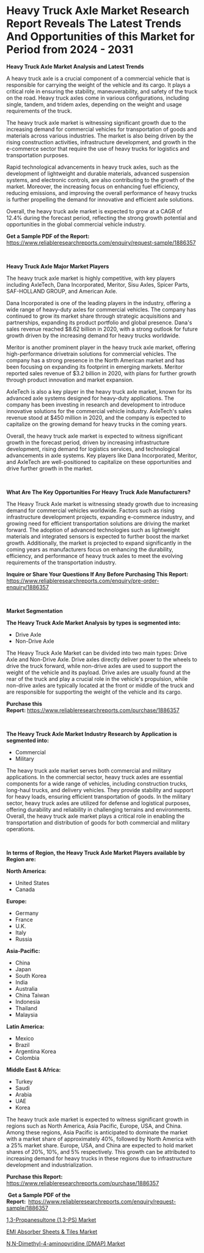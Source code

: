 <p><h1>Heavy Truck Axle Market Research Report Reveals The Latest Trends And Opportunities of this Market for Period from 2024 - 2031</h1></p><p><strong>Heavy Truck Axle Market Analysis and Latest Trends</strong></p>
<p><p>A heavy truck axle is a crucial component of a commercial vehicle that is responsible for carrying the weight of the vehicle and its cargo. It plays a critical role in ensuring the stability, maneuverability, and safety of the truck on the road. Heavy truck axles come in various configurations, including single, tandem, and tridem axles, depending on the weight and usage requirements of the truck.</p><p>The heavy truck axle market is witnessing significant growth due to the increasing demand for commercial vehicles for transportation of goods and materials across various industries. The market is also being driven by the rising construction activities, infrastructure development, and growth in the e-commerce sector that require the use of heavy trucks for logistics and transportation purposes.</p><p>Rapid technological advancements in heavy truck axles, such as the development of lightweight and durable materials, advanced suspension systems, and electronic controls, are also contributing to the growth of the market. Moreover, the increasing focus on enhancing fuel efficiency, reducing emissions, and improving the overall performance of heavy trucks is further propelling the demand for innovative and efficient axle solutions.</p><p>Overall, the heavy truck axle market is expected to grow at a CAGR of 12.4% during the forecast period, reflecting the strong growth potential and opportunities in the global commercial vehicle industry.</p></p>
<p><strong>Get a Sample PDF of the Report:&nbsp;</strong> <a href="https://www.reliableresearchreports.com/enquiry/request-sample/1886357">https://www.reliableresearchreports.com/enquiry/request-sample/1886357</a></p>
<p>&nbsp;</p>
<p><strong>Heavy Truck Axle Major Market Players</strong></p>
<p><p>The heavy truck axle market is highly competitive, with key players including AxleTech, Dana Incorporated, Meritor, Sisu Axles, Spicer Parts, SAF-HOLLAND GROUP, and American Axle. </p><p>Dana Incorporated is one of the leading players in the industry, offering a wide range of heavy-duty axles for commercial vehicles. The company has continued to grow its market share through strategic acquisitions and partnerships, expanding its product portfolio and global presence. Dana's sales revenue reached $8.62 billion in 2020, with a strong outlook for future growth driven by the increasing demand for heavy trucks worldwide.</p><p>Meritor is another prominent player in the heavy truck axle market, offering high-performance drivetrain solutions for commercial vehicles. The company has a strong presence in the North American market and has been focusing on expanding its footprint in emerging markets. Meritor reported sales revenue of $3.2 billion in 2020, with plans for further growth through product innovation and market expansion.</p><p>AxleTech is also a key player in the heavy truck axle market, known for its advanced axle systems designed for heavy-duty applications. The company has been investing in research and development to introduce innovative solutions for the commercial vehicle industry. AxleTech's sales revenue stood at $450 million in 2020, and the company is expected to capitalize on the growing demand for heavy trucks in the coming years.</p><p>Overall, the heavy truck axle market is expected to witness significant growth in the forecast period, driven by increasing infrastructure development, rising demand for logistics services, and technological advancements in axle systems. Key players like Dana Incorporated, Meritor, and AxleTech are well-positioned to capitalize on these opportunities and drive further growth in the market.</p></p>
<p>&nbsp;</p>
<p><strong>What Are The Key Opportunities For Heavy Truck Axle Manufacturers?</strong></p>
<p><p>The Heavy Truck Axle market is witnessing steady growth due to increasing demand for commercial vehicles worldwide. Factors such as rising infrastructure development projects, expanding e-commerce industry, and growing need for efficient transportation solutions are driving the market forward. The adoption of advanced technologies such as lightweight materials and integrated sensors is expected to further boost the market growth. Additionally, the market is projected to expand significantly in the coming years as manufacturers focus on enhancing the durability, efficiency, and performance of heavy truck axles to meet the evolving requirements of the transportation industry.</p></p>
<p><strong>Inquire or Share Your Questions If Any Before Purchasing This Report:</strong> <a href="https://www.reliableresearchreports.com/enquiry/pre-order-enquiry/1886357">https://www.reliableresearchreports.com/enquiry/pre-order-enquiry/1886357</a></p>
<p>&nbsp;</p>
<p><strong>Market Segmentation</strong></p>
<p><strong>The Heavy Truck Axle Market Analysis by types is segmented into:</strong></p>
<p><ul><li>Drive Axle</li><li>Non-Drive Axle</li></ul></p>
<p><p>The Heavy Truck Axle Market can be divided into two main types: Drive Axle and Non-Drive Axle. Drive axles directly deliver power to the wheels to drive the truck forward, while non-drive axles are used to support the weight of the vehicle and its payload. Drive axles are usually found at the rear of the truck and play a crucial role in the vehicle's propulsion, while non-drive axles are typically located at the front or middle of the truck and are responsible for supporting the weight of the vehicle and its cargo.</p></p>
<p><strong>Purchase this Report:&nbsp;</strong><a href="https://www.reliableresearchreports.com/purchase/1886357">https://www.reliableresearchreports.com/purchase/1886357</a></p>
<p>&nbsp;</p>
<p><strong>The Heavy Truck Axle Market Industry Research by Application is segmented into:</strong></p>
<p><ul><li>Commercial</li><li>Military</li></ul></p>
<p><p>The heavy truck axle market serves both commercial and military applications. In the commercial sector, heavy truck axles are essential components for a wide range of vehicles, including construction trucks, long-haul trucks, and delivery vehicles. They provide stability and support for heavy loads, ensuring efficient transportation of goods. In the military sector, heavy truck axles are utilized for defense and logistical purposes, offering durability and reliability in challenging terrains and environments. Overall, the heavy truck axle market plays a critical role in enabling the transportation and distribution of goods for both commercial and military operations.</p></p>
<p>&nbsp;</p>
<p><strong>In terms of Region, the Heavy Truck Axle Market Players available by Region are:</strong></p>
<p>
    <p> <strong> North America: </strong>
        <ul>
            <li>United States</li>
            <li>Canada</li>
        </ul>
        </p> 
    <p> <strong> Europe: </strong>
        <ul>
            <li>Germany</li>
            <li>France</li>
            <li>U.K.</li>
            <li>Italy</li>
            <li>Russia</li>
        </ul>
        </p> 
    <p> <strong> Asia-Pacific: </strong>
        <ul>
            <li>China</li>
            <li>Japan</li>
            <li>South Korea</li>
            <li>India</li>
            <li>Australia</li>
            <li>China Taiwan</li>
            <li>Indonesia</li>
            <li>Thailand</li>
            <li>Malaysia</li>
        </ul>
        </p> 
    <p> <strong> Latin America: </strong>
        <ul>
            <li>Mexico</li>
            <li>Brazil</li>
            <li>Argentina Korea</li>
            <li>Colombia</li>
        </ul>
        </p> 
    <p> <strong> Middle East & Africa: </strong>
        <ul>
            <li>Turkey</li>
            <li>Saudi</li>
            <li>Arabia</li>
            <li>UAE</li>
            <li>Korea</li>
        </ul>
    </p>
    </p>
<p><p>The heavy truck axle market is expected to witness significant growth in regions such as North America, Asia Pacific, Europe, USA, and China. Among these regions, Asia Pacific is anticipated to dominate the market with a market share of approximately 40%, followed by North America with a 25% market share. Europe, USA, and China are expected to hold market shares of 20%, 10%, and 5% respectively. This growth can be attributed to increasing demand for heavy trucks in these regions due to infrastructure development and industrialization.</p></p>
<p><strong>Purchase this Report: </strong><a href="https://www.reliableresearchreports.com/purchase/1886357">https://www.reliableresearchreports.com/purchase/1886357</a></p>
<p>&nbsp;<strong>Get a Sample PDF of the Report:&nbsp;&nbsp;</strong><a href="https://www.reliableresearchreports.com/enquiry/request-sample/1886357">https://www.reliableresearchreports.com/enquiry/request-sample/1886357</a></p>
<p><strong></strong></p>
<p><p><a href="https://view.publitas.com/reportprime-1/13-propanesultone-13-ps-market-furnish-information-about-market-size-market-share-market-dynamics-and-projections-spanning-from-2023-to-2030/">1,3-Propanesultone (1,3-PS) Market</a></p><p><a href="https://view.publitas.com/reportprime-1/emi-absorber-sheets-tiles-market-share-market-new-trends-analysis-report-by-type-by-application-by-end-use-by-region-and-segment-forecasts-2023-2030/">EMI Absorber Sheets & Tiles Market</a></p><p><a href="https://view.publitas.com/reportprime-1/n-n-dimethyl-4-aminopyridine-dmap-market-research-report-forecasted-for-period-from-2023-2030-by-market-type-market-application-and-region/">N,N-Dimethyl-4-aminopyridine (DMAP) Market</a></p></p>
